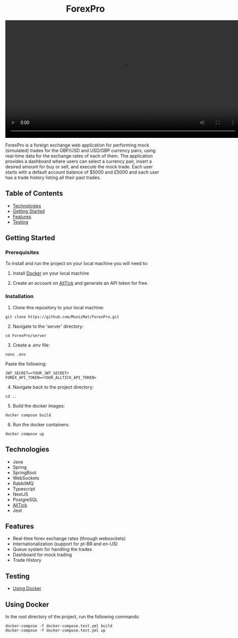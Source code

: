 <h1 align="center">ForexPro</h1>

<video width="740" autoplay loopd alt="Captura de Tela 2023-06-19 às 09 16 51">
  <source src="https://portfolio-2f53f46g.s3.amazonaws.com/videos/ForexPro.mp4" />
</video>

ForexPro is a foreign exchange web application for performing mock (simulated) trades for the GBP/USD and USD/GBP currency pairs, using real-time data for the exchange rates of each of them. The application provides a dashboard where users can select a currency pair, insert a desired amount for buy or sell, and execute the mock trade. Each user starts with a default account balance of $5000 and £5000 and each user has a trade history listing all their past trades. 

## Table of Contents
- [Technologies](#technologies)
- [Getting Started](#getting-started)
- [Features](#features)
- [Testing](#testing)

## Getting Started

### Prerequisites
To install and run the project on your local machine you will need to:
1. Install [Docker](https://www.docker.com/) on your local machine 


2. Create an account on [AllTick](https://alltick.co/en-US) and generate an API token for free.


### Installation
1. Clone this repository to your local machine:
```shell 
git clone https://github.com/MunizMat/ForexPro.git
```

2. Navigate to the 'server' directory:
```shell 
cd ForexPro/server
```

3. Create a .env file:
```shell 
nano .env
```

Paste the following: 

```shell 
JWT_SECRET=<YOUR_JWT_SECRET>
FOREX_API_TOKEN=<YOUR_ALLTICK_API_TOKEN>
```

4. Navigate back to the project directory:
```shell 
cd ..
```
 
5. Build the docker images:
```shell 
docker compose build
```

6. Run the docker containers:
```shell 
docker compose up
```

## Technologies
- Java
- Spring
- SpringBoot
- WebSockets
- RabbitMQ
- Typescript
- NextJS 
- PostgreSQL
- [AllTick](https://alltick.co/en-US)
- Jest

## Features 
- Real-time forex exchange rates (through websockets)
- Internationalization (support for pt-BR and en-US)
- Queue system for handling the trades
- Dashboard for mock trading
- Trade History

## Testing 
- [Using Docker](#using-docker-1)


## Using Docker
In the root directory of the project, run the following commands:

```shell 
docker-compose -f docker-compose.test.yml build
docker-compose -f docker-compose.test.yml up
```



